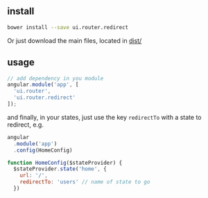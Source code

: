 ## install

```sh
bower install --save ui.router.redirect
```

Or just download the main files, located in [dist/](https://github.com/darlanmendonca/ui.router.redirect/tree/master/dist)

## usage

```js
// add dependency in you module
angular.module('app', [
  'ui.router',
  'ui.router.redirect'
]);
```


and finally, in your states, just use the key `redirectTo` with a state to redirect, e.g.

```js
angular
  .module('app')
  .config(HomeConfig)

function HomeConfig($stateProvider) {
  $stateProvider.state('home', {
    url: '/',
    redirectTo: 'users' // name of state to go
  })
```
